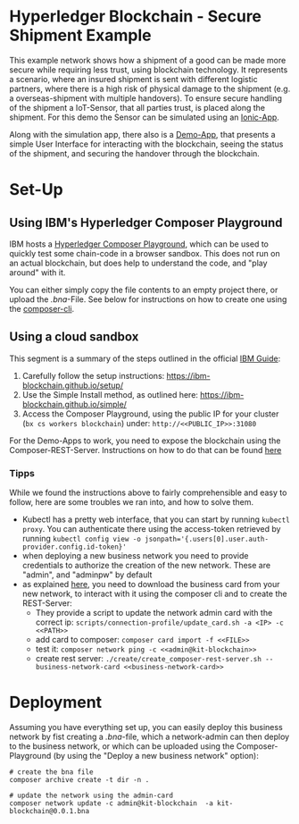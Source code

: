 # Hyperledger Blockchain - Secure Shipment Example

This example network shows how a shipment of a good can be made more secure while requiring less trust, using blockchain technology. It represents a scenario, where an insured shipment is sent with different logistic partners, where there is a high risk of physical damage to the shipment (e.g. a overseas-shipment with multiple handovers). To ensure secure handling of the shipment a IoT-Sensor, that all parties trust, is placed along the shipment. For this demo the Sensor can be simulated using an [Ionic-App](https://github.com/m2hofi94/hyperledger_shipment-container_app).

Along with the simulation app, there also is a [Demo-App](https://github.com/m2hofi94/hyperledger_shipment-demo), that presents a simple User Interface for interacting with the blockchain, seeing the status of the shipment, and securing the handover through the blockchain.

# Set-Up
## Using IBM's Hyperledger Composer Playground
IBM hosts a [Hyperledger Composer Playground](https://composer-playground.mybluemix.net/), which can be used to quickly test some chain-code in a browser sandbox. This does not run on an actual blockchain, but does help to understand the code, and "play around" with it. 

You can either simply copy the file contents to an empty project there, or upload the *.bna*-File. See below for instructions on how to create one using the [composer-cli](https://hyperledger.github.io/composer/reference/commands.html).

## Using a cloud sandbox
This segment is a summary of the steps outlined in the official [IBM Guide](https://ibm-blockchain.github.io/):
1. Carefully follow the setup instructions: https://ibm-blockchain.github.io/setup/
1. Use the Simple Install method, as outlined here: https://ibm-blockchain.github.io/simple/
1. Access the Composer Playground, using the public IP for your cluster (```bx cs workers blockchain```) under: ```http://<<PUBLIC_IP>>:31080```

For the Demo-Apps to work, you need to expose the blockchain using the Composer-REST-Server. Instructions on how to do that can be found [here](https://ibm-blockchain.github.io/interacting/)

### Tipps
While we found the instructions above to fairly comprehensible and easy to follow, here are some troubles we ran into, and how to solve them.
- Kubectl has a pretty web interface, that you can start by running ```kubectl proxy```. You can authenticate there using the access-token retrieved by running ```kubectl config view -o jsonpath='{.users[0].user.auth-provider.config.id-token}'```
- when deploying a new business network you need to provide credentials to authorize the creation of the new network. These are "admin", and "adminpw" by default
- as explained [here](https://ibm-blockchain.github.io/interacting/), you need to download the business card from your new network, to interact with it using the composer cli and to create the REST-Server:
  - They provide a script to update the network admin card with the correct ip: ```scripts/connection-profile/update_card.sh -a <IP> -c <<PATH>>```
  - add card to composer: ```composer card import -f <<FILE>>``` 
  - test it: ```composer network ping -c <<admin@kit-blockchain>>```
  - create rest server: ```./create/create_composer-rest-server.sh --business-network-card <<business-network-card>>```

# Deployment
Assuming you have everything set up, you can easily deploy this business network by fist creating a *.bna*-file, which a network-admin can then deploy to the business network, or which can be uploaded using the Composer-Playground (by using the "Deploy a new business network" option):

```
# create the bna file
composer archive create -t dir -n .

# update the network using the admin-card
composer network update -c admin@kit-blockchain  -a kit-blockchain@0.0.1.bna
```